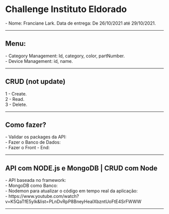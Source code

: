 <h1> Challenge Instituto Eldorado </h1>
- Nome: Franciane Lark. Data de entrega: De 26/10/2021 até 29/10/2021.

______________________________________________________________________________________________________________________________________________
<h2> Menu: </h2>
- Category Management: Id, category, color, partNumber.
<br>
- Device Management: id, name.

______________________________________________________________________________________________________________________________________________
<h2> CRUD (not update) </h2>
1 - Create.
<br>
2 - Read.
<br>
3 - Delete.
<br>

______________________________________________________________________________________________________________________________________________
<h2> Como fazer? </h2>
- Validar os packages da API:
<br>
- Fazer o Banco de Dados:
<br>
- Fazer o Front - End:
<br>

______________________________________________________________________________________________________________________________________________
<h2> API com NODE.js e MongoDB | CRUD com Node</h2>
- API baseada no framework:
<br>
- MongoDB como Banco:
<br>
- Nodemon para atualizar o código em tempo real da aplicação:
<br>
- https://www.youtube.com/watch?v=K5QaTfE5ylk&list=PLnDvRpP8BneyHealXbzntUoFtE4SrFWWW
<br>

______________________________________________________________________________________________________________________________________________
